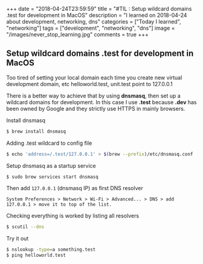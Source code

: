 +++
date = "2018-04-24T23:59:59"
title = "#TIL : Setup wildcard domains .test for development in MacOS"
description = "I learned on 2018-04-24 about development, networking, dns"
categories = ["Today I learned", "networking"]
tags = ["development", "networking", "dns"]
image = "/images/never_stop_learning.jpg"
comments = true
+++



## Setup wildcard domains .test for development in MacOS

Too tired of setting your local domain each time you create new virtual development domain, etc helloworld.test, unit.test point to 127.0.0.1

There is a better way to achieve that by using **dnsmasq**, then set up a wildcard domains for development. In this case I use **.test** because **.dev** has been owned by Google and they strictly use HTTPS in mainly browsers.

Install dnsmasq

```bash
$ brew install dnsmasq
```

Adding .test wildcard to config file

```bash
$ echo 'address=/.test/127.0.0.1' > $(brew --prefix)/etc/dnsmasq.conf
```

Setup dnsmasq as a startup service

```bash
$ sudo brew services start dnsmasq
```

Then add `127.0.0.1` (dnsmasq IP) as first DNS resolver

```
System Preferences > Network > Wi-Fi > Advanced... > DNS > add 127.0.0.1 > move it to top of the list.
```

Checking everything is worked by listing all resolvers

```bash
$ scutil --dns
```

Try it out

```bash
$ nslookup -type=a something.test
$ ping helloworld.test
```
